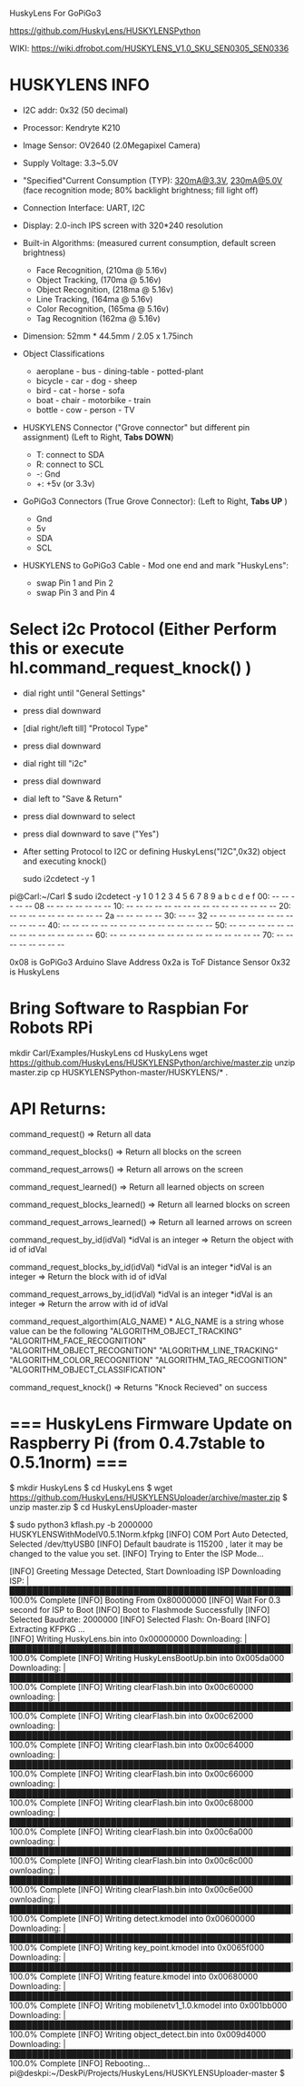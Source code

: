HuskyLens For GoPiGo3

https://github.com/HuskyLens/HUSKYLENSPython

WIKI: https://wiki.dfrobot.com/HUSKYLENS_V1.0_SKU_SEN0305_SEN0336  

# HUSKYLENS INFO
- I2C addr: 0x32  (50 decimal)
- Processor: Kendryte K210
- Image Sensor: OV2640 (2.0Megapixel Camera)
- Supply Voltage: 3.3~5.0V
- "Specified"Current Consumption (TYP): 320mA@3.3V, 230mA@5.0V 
  (face recognition mode; 80% backlight brightness; fill light off)
- Connection Interface: UART, I2C
- Display: 2.0-inch IPS screen with 320*240 resolution

- Built-in Algorithms:  (measured current consumption, default screen brightness) 
  - Face Recognition, (210ma @ 5.16v) 
  - Object Tracking, (170ma @ 5.16v) 
  - Object Recognition, (218ma @ 5.16v)
  - Line Tracking, (164ma @ 5.16v)
  - Color Recognition, (165ma @ 5.16v)
  - Tag Recognition   (162ma @ 5.16v)

- Dimension: 52mm * 44.5mm / 2.05 x 1.75inch

- Object Classifications
  - aeroplane  - bus     - dining-table   - potted-plant
  - bicycle    - car     - dog            - sheep
  - bird       - cat     - horse          - sofa
  - boat       - chair   - motorbike      - train
  - bottle     - cow     - person         - TV

- HUSKYLENS Connector ("Grove connector" but different pin assignment) 
  (Left to Right, **Tabs DOWN**) 
  - T: connect to SDA
  - R: connect to SCL
  - -: Gnd
  - +: +5v  (or 3.3v)

- GoPiGo3 Connectors (True Grove Connector): 
  (Left to Right, **Tabs UP** )
  - Gnd
  - 5v
  - SDA
  - SCL

- HUSKYLENS to GoPiGo3 Cable - Mod one end and mark "HuskyLens":
  - swap Pin 1 and Pin 2
  - swap Pin 3 and Pin 4


# Select i2c Protocol (Either Perform this or execute hl.command_request_knock() )
 - dial right until "General Settings"
 - press dial downward
 - [dial right/left till] "Protocol Type"
 - press dial downward
 - dial right till "i2c"
 - press dial downward
 - dial left to "Save & Return"
 - press dial downward to select
 - press dial downward to save ("Yes")


 - After setting Protocol to I2C or defining HuskyLens("I2C",0x32) object and executing knock()
   
   sudo i2cdetect -y 1

pi@Carl:~/Carl $ sudo i2cdetect -y 1
     0  1  2  3  4  5  6  7  8  9  a  b  c  d  e  f
00:          -- -- -- -- -- 08 -- -- -- -- -- -- -- 
10: -- -- -- -- -- -- -- -- -- -- -- -- -- -- -- -- 
20: -- -- -- -- -- -- -- -- -- -- 2a -- -- -- -- -- 
30: -- -- 32 -- -- -- -- -- -- -- -- -- -- -- -- -- 
40: -- -- -- -- -- -- -- -- -- -- -- -- -- -- -- -- 
50: -- -- -- -- -- -- -- -- -- -- -- -- -- -- -- -- 
60: -- -- -- -- -- -- -- -- -- -- -- -- -- -- -- -- 
70: -- -- -- -- -- -- -- --              

0x08 is GoPiGo3 Arduino Slave Address
0x2a is ToF Distance Sensor
0x32 is HuskyLens


# Bring Software to Raspbian For Robots RPi
mkdir Carl/Examples/HuskyLens
cd HuskyLens
wget https://github.com/HuskyLens/HUSKYLENSPython/archive/master.zip
unzip master.zip
cp  HUSKYLENSPython-master/HUSKYLENS/* .




# API Returns:

command_request()
     => Return all data 
     
command_request_blocks()
     => Return all blocks on the screen

command_request_arrows()
     => Return all arrows on the screen

command_request_learned()
     => Return all learned objects on screen

command_request_blocks_learned()
     => Return all learned blocks on screen

command_request_arrows_learned() 
     => Return all learned arrows on screen 

command_request_by_id(idVal)
     *idVal is an integer
     => Return the object with id of idVal

command_request_blocks_by_id(idVal) *idVal is an integer
     *idVal is an integer
     => Return the block with id of idVal

command_request_arrows_by_id(idVal) *idVal is an integer
     *idVal is an integer
     => Return the arrow with id of idVal

command_request_algorthim(ALG_NAME)
    * ALG_NAME is a string whose value can be the following
        "ALGORITHM_OBJECT_TRACKING"
        "ALGORITHM_FACE_RECOGNITION"
        "ALGORITHM_OBJECT_RECOGNITION"
        "ALGORITHM_LINE_TRACKING"
        "ALGORITHM_COLOR_RECOGNITION"
        "ALGORITHM_TAG_RECOGNITION"
        "ALGORITHM_OBJECT_CLASSIFICATION"

command_request_knock()
    => Returns "Knock Recieved" on success


# === HuskyLens Firmware Update on Raspberry Pi (from 0.4.7stable to 0.5.1norm) ===
$ mkdir HuskyLens
$ cd HuskyLens
$ wget https://github.com/HuskyLens/HUSKYLENSUploader/archive/master.zip
$ unzip master.zip
$ cd HuskyLensUploader-master

$ sudo python3 kflash.py -b 2000000 HUSKYLENSWithModelV0.5.1Norm.kfpkg 
[INFO] COM Port Auto Detected, Selected  /dev/ttyUSB0 
[INFO] Default baudrate is 115200 , later it may be changed to the value you set. 
[INFO] Trying to Enter the ISP Mode... 

[INFO] Greeting Message Detected, Start Downloading ISP 
Downloading ISP: |██████████████████████████████████████████████████| 100.0% Complete
[INFO] Booting From 0x80000000 
[INFO] Wait For 0.3 second for ISP to Boot 
[INFO] Boot to Flashmode Successfully 
[INFO] Selected Baudrate:  2000000 
[INFO] Selected Flash:  On-Board 
[INFO] Extracting KFPKG ...  
[INFO] Writing HuskyLens.bin into 0x00000000 
Downloading: |██████████████████████████████████████████████████| 100.0% Complete
[INFO] Writing HuskyLensBootUp.bin into 0x005da000 
Downloading: |██████████████████████████████████████████████████| 100.0% Complete
[INFO] Writing clearFlash.bin into 0x00c60000 
ownloading: |██████████████████████████████████████████████████| 100.0% Complete
[INFO] Writing clearFlash.bin into 0x00c62000 
ownloading: |██████████████████████████████████████████████████| 100.0% Complete
[INFO] Writing clearFlash.bin into 0x00c64000 
ownloading: |██████████████████████████████████████████████████| 100.0% Complete
[INFO] Writing clearFlash.bin into 0x00c66000 
ownloading: |██████████████████████████████████████████████████| 100.0% Complete
[INFO] Writing clearFlash.bin into 0x00c68000 
ownloading: |██████████████████████████████████████████████████| 100.0% Complete
[INFO] Writing clearFlash.bin into 0x00c6a000 
ownloading: |██████████████████████████████████████████████████| 100.0% Complete
[INFO] Writing clearFlash.bin into 0x00c6c000 
ownloading: |██████████████████████████████████████████████████| 100.0% Complete
[INFO] Writing clearFlash.bin into 0x00c6e000 
ownloading: |██████████████████████████████████████████████████| 100.0% Complete
[INFO] Writing detect.kmodel into 0x00600000 
Downloading: |██████████████████████████████████████████████████| 100.0% Complete
[INFO] Writing key_point.kmodel into 0x0065f000 
Downloading: |██████████████████████████████████████████████████| 100.0% Complete
[INFO] Writing feature.kmodel into 0x00680000 
Downloading: |██████████████████████████████████████████████████| 100.0% Complete
[INFO] Writing mobilenetv1_1.0.kmodel into 0x001bb000 
Downloading: |██████████████████████████████████████████████████| 100.0% Complete
[INFO] Writing object_detect.bin into 0x009d4000 
Downloading: |██████████████████████████████████████████████████| 100.0% Complete
[INFO] Rebooting... 
pi@deskpi:~/DeskPi/Projects/HuskyLens/HUSKYLENSUploader-master $ 
